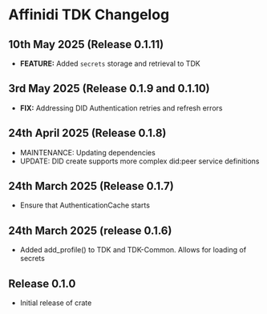 # Affinidi TDK Changelog

## 10th May 2025 (Release 0.1.11)

* **FEATURE:** Added `secrets` storage and retrieval to TDK

## 3rd May 2025 (Release 0.1.9 and 0.1.10)

* **FIX:** Addressing DID Authentication retries and refresh errors

## 24th April 2025 (Release 0.1.8)

* MAINTENANCE: Updating dependencies
* UPDATE: DID create supports more complex did:peer service definitions

## 24th March 2025 (Release 0.1.7)

* Ensure that AuthenticationCache starts

## 24th March 2025 (release 0.1.6)

* Added add_profile() to TDK and TDK-Common. Allows for loading of secrets

## Release 0.1.0

* Initial release of crate
